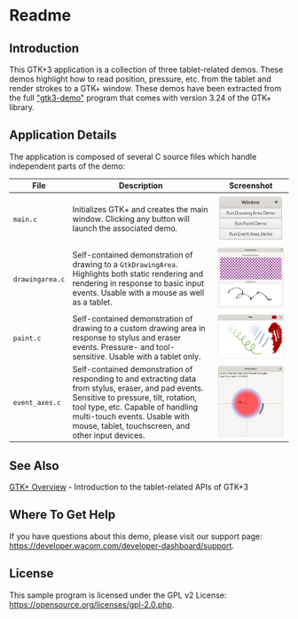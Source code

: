 # Readme

## Introduction
This GTK+3 application is a collection of three tablet-related demos. These demos highlight how to read position, pressure, etc. from the tablet and render strokes to a GTK+ window. These demos have been extracted from the full ["gtk3-demo"](https://gitlab.gnome.org/GNOME/gtk/-/tree/gtk-3-24/demos/gtk-demo) program that comes with version 3.24 of the GTK+ library.

## Application Details
The application is composed of several C source files which handle independent parts of the demo:

|File				|Description											|Screenshot											|
|---					|---													|---												|
|```main.c```			|Initializes GTK+ and creates the main window. Clicking any button will launch the associated demo.	|![initializes GTK+ screen](./Media/sc-rm-gtk-mainc.png)		|
|```drawingarea.c```	|Self-contained demonstration of drawing to a ```GtkDrawingArea```. Highlights both static rendering and rendering in response to basic input events. Usable with a mouse as well as a tablet.|![Self-contained demonstration of drawing to a GtkDrawingArea](./Media/sc-rm-gtk-drawingareac.png)		|
|```paint.c```		|Self-contained demonstration of drawing to a custom drawing area in response to stylus and eraser events. Pressure- and tool-sensitive. Usable with a tablet only.|![Self-contained demonstration of drawing to a custom drawing area in response to stylus and eraser events](./Media/sc-rm-gtl-paintc.png)		|
|```event_axes.c```	|Self-contained demonstration of responding to and extracting data from stylus, eraser, and pad events. Sensitive to pressure, tilt, rotation, tool type, etc. Capable of handling multi-touch events. Usable with mouse, tablet, touchscreen, and other input devices.|![Self-contained demonstration of responding to and extracting data from stylus, eraser, and pad events](./Media/sc-rm-gtk-eventaxesc.png)	|

## See Also
[GTK+ Overview](https://developer-docs.wacom.com/wacom-device-api/docs/gtk-overview) - Introduction to the tablet-related APIs of GTK+3

## Where To Get Help
If you have questions about this demo, please visit our support page: https://developer.wacom.com/developer-dashboard/support. 

## License
This sample program is licensed under the GPL v2 License: https://opensource.org/licenses/gpl-2.0.php.
